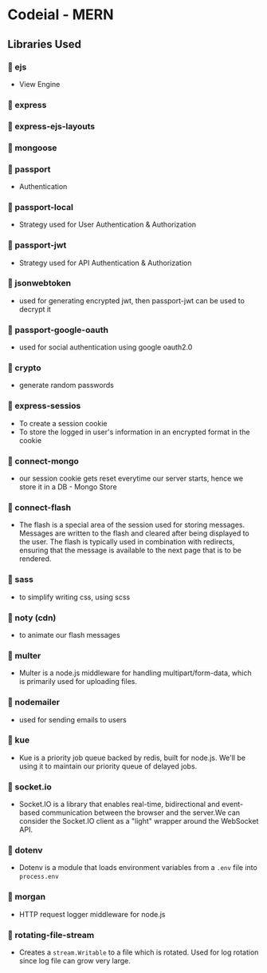# Codeial - MERN

## Libraries Used

### 🎯 ejs

- View Engine

### 🎯 express

### 🎯 express-ejs-layouts

### 🎯 mongoose

### 🎯 passport

- Authentication

### 🎯 passport-local

- Strategy used for User Authentication & Authorization

### 🎯 passport-jwt

- Strategy used for API Authentication & Authorization

### 🎯 jsonwebtoken

- used for generating encrypted jwt, then passport-jwt can be used to decrypt it

### 🎯 passport-google-oauth

- used for social authentication using google oauth2.0

### 🎯 crypto

- generate random passwords

### 🎯 express-sessios

- To create a session cookie
- To store the logged in user's information in an encrypted format in the cookie

### 🎯 connect-mongo

- our session cookie gets reset everytime our server starts, hence we store it in a DB - Mongo Store

### 🎯 connect-flash

- The flash is a special area of the session used for storing messages. Messages are written to the flash and cleared after being displayed to the user. The flash is typically used in combination with redirects, ensuring that the message is available to the next page that is to be rendered.

### 🎯 sass

- to simplify writing css, using scss

### 🎯 noty (cdn)

- to animate our flash messages

### 🎯 multer

- Multer is a node.js middleware for handling multipart/form-data, which is primarily used for uploading files.

### 🎯 nodemailer

- used for sending emails to users

### 🎯 kue

- Kue is a priority job queue backed by redis, built for node.js. We'll be using it to maintain our priority queue of delayed jobs.

### 🎯 socket.io

- Socket.IO is a library that enables real-time, bidirectional and event-based communication between the browser and the server.We can consider the Socket.IO client as a "light" wrapper around the WebSocket API.

### 🎯 dotenv

- Dotenv is a module that loads environment variables from a `.env` file into `process.env`

### 🎯 morgan

- HTTP request logger middleware for node.js

### 🎯 rotating-file-stream

- Creates a `stream.Writable` to a file which is rotated. Used for log rotation since log file can grow very large.
